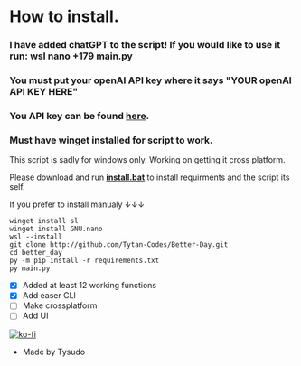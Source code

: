 # How to install.

### I have added chatGPT to the script! If you would like to use it run: __wsl nano +179 main.py__ 
### You must put your openAI API key where it says "YOUR openAI API KEY HERE"
### You API key can be found __[here]([http://github.com//Tytan-Codes/Better-Day/releases/download/0.0.1/install.bat](https://beta.openai.com/account/api-keys))__.
### Must have winget installed for script to work.
This script is sadly for windows only. Working on getting it cross platform. 

Please download and run __[install.bat](http://github.com//Tytan-Codes/Better-Day/releases/download/0.0.1/install.bat)__ to install requirments and the script its self.


If you prefer to install manualy ↓↓↓


```
winget install sl
winget install GNU.nano
wsl --install
git clone http://github.com/Tytan-Codes/Better-Day.git
cd better_day
py -m pip install -r requirements.txt
py main.py
```

- [x] Added at least 12 working functions
- [x] Add easer CLI
- [ ] Make crossplatform 
- [ ] Add UI

[![ko-fi](https://ko-fi.com/img/githubbutton_sm.svg)](https://ko-fi.com/U7U4HIRHW)

- Made by Tysudo
